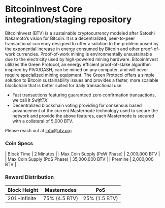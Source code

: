 BitcoinInvest Core integration/staging repository
=================================================

BitcoinInvest (BTV) is a sustainable cryptocurrency modeled after Satoshi Nakamoto’s vision for Bitcoin. It is a decentralized, peer-to-peer transactional currency designed to offer a solution to the problem posed by the exponential increase in energy consumed by Bitcoin and other proof-of-work currencies. Proof-of-work mining is environmentally unsustainable due to the electricity used by high-powered mining hardware. BitcoinInvest utilizes the Green Protocol, an energy efficient proof-of-stake algorithm inspired by PIVX/DASH, can be mined on any computer, and will never require specialized mining equipment. The Green Protocol offers a simple solution to Bitcoin sustainability issues and provides a faster, more scalable blockchain that is better suited for daily transactional use.

- Fast transactions featuring guaranteed zero confirmation transactions, we call it _SwiftTX_.
- Decentralized blockchain voting providing for consensus based advancement of the current Masternode
  technology used to secure the network and provide the above features, each Masternode is secured
  with a collateral of 5,000 BTV.


Please reach out at info@btv.org

### Coin Specs
| Block Time                  | 2 Minutes      |
| Max Coin Supply (PoW Phase) | 2,000,000 BTV    |
| Max Coin Supply (PoS Phase) | 35,000,000 BTV |
| Premine                     | 2,000,000 BTV    |

### Reward Distribution

| **Block Height** | **Masternodes**  | **PoS**          |
|------------------|------------------|------------------|
| 201-Infinite     | 75% (4.5 BTV)   | 25% (1.5 BTV)   |
